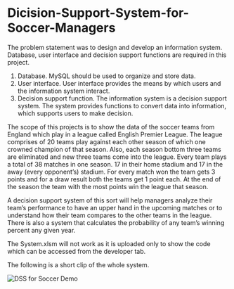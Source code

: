 # Dicision-Support-System-for-Soccer-Managers

The problem statement was to design and develop an information system. Database, user interface and decision support functions are required in this project. 
1. Database. MySQL should be used to organize and store data. 
2. User interface. User interface provides the means by which users and the information system interact. 
3. Decision support function. The information system is a decision support system. The system provides functions to convert data into information, which supports users to make decision.

The scope of this projects is to show the data of the soccer teams from England which play in a league called English Premier League. The league comprises of 20 teams play against each other season of which one crowned champion of that season. Also, each season bottom three teams are eliminated and new three teams come into the league. Every team plays a total of 38 matches in one season. 17 in their home stadium and 17 in the away (every opponent’s) stadium. For every match won the team gets 3 points and for a draw result both the teams get 1 point each. At the end of the season the team with the most points win the league that season.

A decision support system of this sort will help managers analyze their team’s performance to have an upper hand in the upcoming matches or to understand how their team compares to the other teams in the league. There is also a system that calculates the probability of any team’s winning percent any given year. 

The System.xlsm will not work as it is uploaded only to show the code which can be accessed from the developer tab.

The following is a short clip of the whole system.

![DSS for Soccer Demo](DSS.gif)
